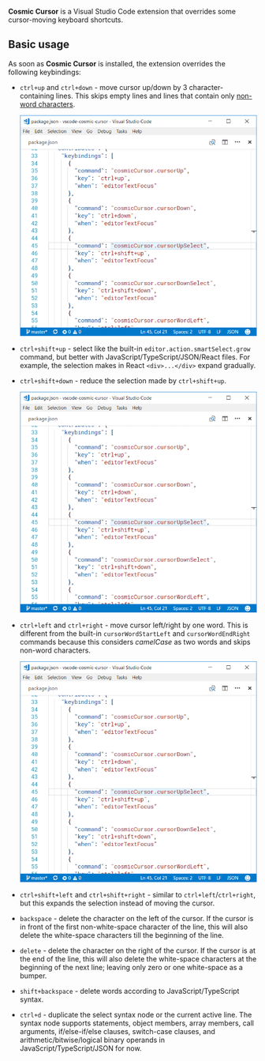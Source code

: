 **Cosmic Cursor** is a Visual Studio Code extension that overrides some cursor-moving keyboard shortcuts.

## Basic usage

As soon as **Cosmic Cursor** is installed, the extension overrides the following keybindings:

- `ctrl+up` and `ctrl+down` - move cursor up/down by 3 character-containing lines. This skips empty lines and lines that contain only [non-word characters](https://www.w3schools.com/Jsref/jsref_regexp_wordchar_non.asp).

	![ctrl+up](docs/ctrl+up.gif)

- `ctrl+shift+up` - select like the built-in `editor.action.smartSelect.grow` command, but better with JavaScript/TypeScript/JSON/React files. For example, the selection makes in React `<div>...</div>` expand gradually.
- `ctrl+shift+down` - reduce the selection made by `ctrl+shift+up`.

	![ctrl+shift+up](docs/ctrl+shift+up.gif)

- `ctrl+left` and `ctrl+right` - move cursor left/right by one word. This is different from the built-in `cursorWordStartLeft` and `cursorWordEndRight` commands because this considers _camelCase_ as two words and skips non-word characters.

	![ctrl+right](docs/ctrl+right.gif)

- `ctrl+shift+left` and `ctrl+shift+right` - similar to `ctrl+left`/`ctrl+right`, but this expands the selection instead of moving the cursor.

- `backspace` - delete the character on the left of the cursor. If the cursor is in front of the first non-white-space character of the line, this will also delete the white-space characters till the beginning of the line.

- `delete` - delete the character on the right of the cursor. If the cursor is at the end of the line, this will also delete the white-space characters at the beginning of the next line; leaving only zero or one white-space as a bumper.

- `shift+backspace` - delete words according to JavaScript/TypeScript syntax.

- `ctrl+d` - duplicate the select syntax node or the current active line. The syntax node supports statements, object members, array members, call arguments, if/else-if/else clauses, switch-case clauses, and arithmetic/bitwise/logical binary operands in JavaScript/TypeScript/JSON for now. 
